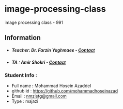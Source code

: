 # image-processing-class
image processing class - 991

## Information
* ##### Teacher: Dr. Farzin Yaghmaee - [Contact](mailto:f_yaghmaee@semnan.ac.ir)
* ##### TA : Amir Shokri - [Contact](mailto:amirshokri@semnan.ac.ir)

### Student Info :
* Full name : Mohammad Hosein Azaddel 
* github id : https://github.com/mohammadhoseinazad
* Email : nmzistg@gmail.com
* Type : majazi
